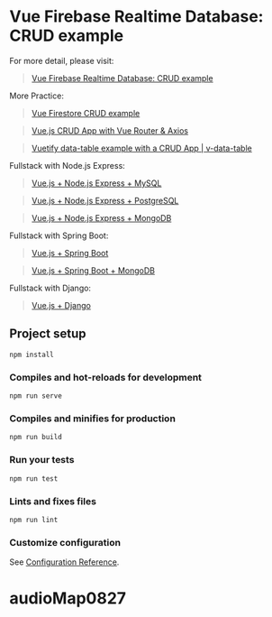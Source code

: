 # Vue Firebase Realtime Database: CRUD example

For more detail, please visit:
> [Vue Firebase Realtime Database: CRUD example](https://bezkoder.com/vue-firebase-realtime-database/)

More Practice:
> [Vue Firestore CRUD example](https://bezkoder.com/vue-firestore-crud/)

> [Vue.js CRUD App with Vue Router & Axios](https://bezkoder.com/vue-js-crud-app/)

> [Vuetify data-table example with a CRUD App | v-data-table](https://bezkoder.com/vuetify-data-table-example/)

Fullstack with Node.js Express:
> [Vue.js + Node.js Express + MySQL](https://bezkoder.com/vue-js-node-js-express-mysql-crud-example/)

> [Vue.js + Node.js Express + PostgreSQL](https://bezkoder.com/vue-node-express-postgresql/)

> [Vue.js + Node.js Express + MongoDB](https://bezkoder.com/vue-node-express-mongodb-mevn-crud/)

Fullstack with Spring Boot:
> [Vue.js + Spring Boot](https://bezkoder.com/spring-boot-vue-js-crud-example/)

> [Vue.js + Spring Boot + MongoDB](https://bezkoder.com/spring-boot-vue-mongodb/)

Fullstack with Django:
> [Vue.js + Django](https://bezkoder.com/django-vue-js-rest-framework/)

## Project setup
```
npm install
```

### Compiles and hot-reloads for development
```
npm run serve
```

### Compiles and minifies for production
```
npm run build
```

### Run your tests
```
npm run test
```

### Lints and fixes files
```
npm run lint
```

### Customize configuration
See [Configuration Reference](https://cli.vuejs.org/config/).
# audioMap0827
